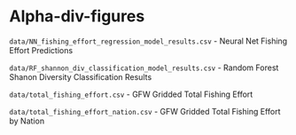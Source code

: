 # Alpha-div-figures

`data/NN_fishing_effort_regression_model_results.csv` - Neural Net Fishing Effort Predictions

`data/RF_shannon_div_classification_model_results.csv` - Random Forest Shanon Diversity Classification Results

`data/total_fishing_effort.csv` - GFW Gridded Total Fishing Effort

`data/total_fishing_effort_nation.csv` - GFW Gridded Total Fishing Effort by Nation